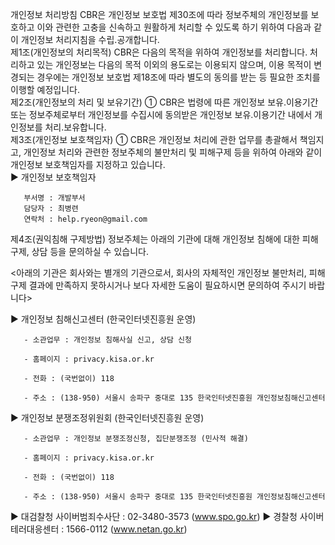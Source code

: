 개인정보 처리방침 
CBR은 개인정보 보호법 제30조에 따라 정보주체의 개인정보를 보호하고 이와 관련한 고충을 신속하고 원활하게 처리할 수 있도록 하기 위하여 다음과 같이 개인정보 처리지침을 수립․공개합니다.  
제1조(개인정보의 처리목적) CBR은 다음의 목적을 위하여 개인정보를 처리합니다. 처리하고 있는 개인정보는 다음의 목적 이외의 용도로는 이용되지 않으며, 이용 목적이 변경되는 경우에는 개인정보 보호법 제18조에 따라 별도의 동의를 받는 등 필요한 조치를 이행할 예정입니다.  
제2조(개인정보의 처리 및 보유기간) ① CBR은 법령에 따른 개인정보 보유․이용기간 또는 정보주체로부터 개인정보를 수집시에 동의받은 개인정보 보유․이용기간 내에서 개인정보를 처리․보유합니다.  
제3조(개인정보 보호책임자) ① CBR은 개인정보 처리에 관한 업무를 총괄해서 책임지고, 개인정보 처리와 관련한 정보주체의 불만처리 및 피해구제 등을 위하여 아래와 같이 개인정보 보호책임자를 지정하고 있습니다.  
   ▶ 개인정보 보호책임자
   
       부서명 : 개발부서
       담당자 : 최병련
       연락처 : help.ryeon@gmail.com
       
제4조(권익침해 구제방법) 정보주체는 아래의 기관에 대해 개인정보 침해에 대한 피해구제, 상담 등을 문의하실 수 있습니다.  

  <아래의 기관은 회사와는 별개의 기관으로서, 회사의 자체적인 개인정보 불만처리, 피해구제 결과에 만족하지 못하시거나 보다 자세한 도움이 필요하시면 문의하여 주시기 바랍니다> 

   ▶ 개인정보 침해신고센터 (한국인터넷진흥원 운영)

       - 소관업무 : 개인정보 침해사실 신고, 상담 신청

       - 홈페이지 : privacy.kisa.or.kr

       - 전화 : (국번없이) 118

       - 주소 : (138-950) 서울시 송파구 중대로 135 한국인터넷진흥원 개인정보침해신고센터 
   ▶ 개인정보 분쟁조정위원회 (한국인터넷진흥원 운영)

       - 소관업무 : 개인정보 분쟁조정신청, 집단분쟁조정 (민사적 해결)

       - 홈페이지 : privacy.kisa.or.kr

       - 전화 : (국번없이) 118

       - 주소 : (138-950) 서울시 송파구 중대로 135 한국인터넷진흥원 개인정보침해신고센터 
   ▶ 대검찰청 사이버범죄수사단 : 02-3480-3573 (www.spo.go.kr) 
   ▶ 경찰청 사이버테러대응센터 : 1566-0112 (www.netan.go.kr) 

